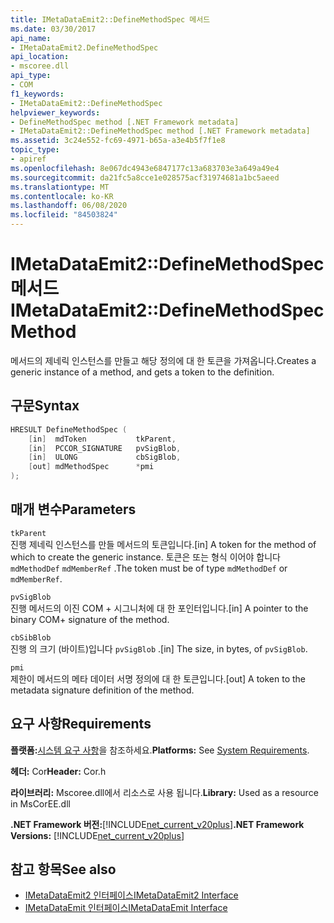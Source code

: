 ```yaml
---
title: IMetaDataEmit2::DefineMethodSpec 메서드
ms.date: 03/30/2017
api_name:
- IMetaDataEmit2.DefineMethodSpec
api_location:
- mscoree.dll
api_type:
- COM
f1_keywords:
- IMetaDataEmit2::DefineMethodSpec
helpviewer_keywords:
- DefineMethodSpec method [.NET Framework metadata]
- IMetaDataEmit2::DefineMethodSpec method [.NET Framework metadata]
ms.assetid: 3c24e552-fc69-4971-b65a-a3e4b5f7f1e8
topic_type:
- apiref
ms.openlocfilehash: 8e067dc4943e6847177c13a683703e3a649a49e4
ms.sourcegitcommit: da21fc5a8cce1e028575acf31974681a1bc5aeed
ms.translationtype: MT
ms.contentlocale: ko-KR
ms.lasthandoff: 06/08/2020
ms.locfileid: "84503824"
---
```

# <a name="imetadataemit2definemethodspec-method"></a><span data-ttu-id="bf8fd-102">IMetaDataEmit2::DefineMethodSpec 메서드</span><span class="sxs-lookup"><span data-stu-id="bf8fd-102">IMetaDataEmit2::DefineMethodSpec Method</span></span>
<span data-ttu-id="bf8fd-103">메서드의 제네릭 인스턴스를 만들고 해당 정의에 대 한 토큰을 가져옵니다.</span><span class="sxs-lookup"><span data-stu-id="bf8fd-103">Creates a generic instance of a method, and gets a token to the definition.</span></span>  
  
## <a name="syntax"></a><span data-ttu-id="bf8fd-104">구문</span><span class="sxs-lookup"><span data-stu-id="bf8fd-104">Syntax</span></span>  
  
```cpp  
HRESULT DefineMethodSpec (  
    [in]  mdToken           tkParent,
    [in]  PCCOR_SIGNATURE   pvSigBlob,
    [in]  ULONG             cbSigBlob,
    [out] mdMethodSpec      *pmi  
);  
```  
  
## <a name="parameters"></a><span data-ttu-id="bf8fd-105">매개 변수</span><span class="sxs-lookup"><span data-stu-id="bf8fd-105">Parameters</span></span>  
 `tkParent`  
 <span data-ttu-id="bf8fd-106">진행 제네릭 인스턴스를 만들 메서드의 토큰입니다.</span><span class="sxs-lookup"><span data-stu-id="bf8fd-106">[in] A token for the method of which to create the generic instance.</span></span> <span data-ttu-id="bf8fd-107">토큰은 또는 형식 이어야 합니다 `mdMethodDef` `mdMemberRef` .</span><span class="sxs-lookup"><span data-stu-id="bf8fd-107">The token must be of type `mdMethodDef` or `mdMemberRef`.</span></span>  
  
 `pvSigBlob`  
 <span data-ttu-id="bf8fd-108">진행 메서드의 이진 COM + 시그니처에 대 한 포인터입니다.</span><span class="sxs-lookup"><span data-stu-id="bf8fd-108">[in] A pointer to the binary COM+ signature of the method.</span></span>  
  
 `cbSibBlob`  
 <span data-ttu-id="bf8fd-109">진행 의 크기 (바이트)입니다 `pvSigBlob` .</span><span class="sxs-lookup"><span data-stu-id="bf8fd-109">[in] The size, in bytes, of `pvSigBlob`.</span></span>  
  
 `pmi`  
 <span data-ttu-id="bf8fd-110">제한이 메서드의 메타 데이터 서명 정의에 대 한 토큰입니다.</span><span class="sxs-lookup"><span data-stu-id="bf8fd-110">[out] A token to the metadata signature definition of the method.</span></span>  
  
## <a name="requirements"></a><span data-ttu-id="bf8fd-111">요구 사항</span><span class="sxs-lookup"><span data-stu-id="bf8fd-111">Requirements</span></span>  
 <span data-ttu-id="bf8fd-112">**플랫폼:**[시스템 요구 사항](../../get-started/system-requirements.md)을 참조하세요.</span><span class="sxs-lookup"><span data-stu-id="bf8fd-112">**Platforms:** See [System Requirements](../../get-started/system-requirements.md).</span></span>  
  
 <span data-ttu-id="bf8fd-113">**헤더:** Cor</span><span class="sxs-lookup"><span data-stu-id="bf8fd-113">**Header:** Cor.h</span></span>  
  
 <span data-ttu-id="bf8fd-114">**라이브러리:** Mscoree.dll에서 리소스로 사용 됩니다.</span><span class="sxs-lookup"><span data-stu-id="bf8fd-114">**Library:** Used as a resource in MsCorEE.dll</span></span>  
  
 <span data-ttu-id="bf8fd-115">**.NET Framework 버전:**[!INCLUDE[net_current_v20plus](../../../../includes/net-current-v20plus-md.md)]</span><span class="sxs-lookup"><span data-stu-id="bf8fd-115">**.NET Framework Versions:** [!INCLUDE[net_current_v20plus](../../../../includes/net-current-v20plus-md.md)]</span></span>  
  
## <a name="see-also"></a><span data-ttu-id="bf8fd-116">참고 항목</span><span class="sxs-lookup"><span data-stu-id="bf8fd-116">See also</span></span>

- [<span data-ttu-id="bf8fd-117">IMetaDataEmit2 인터페이스</span><span class="sxs-lookup"><span data-stu-id="bf8fd-117">IMetaDataEmit2 Interface</span></span>](imetadataemit2-interface.md)
- [<span data-ttu-id="bf8fd-118">IMetaDataEmit 인터페이스</span><span class="sxs-lookup"><span data-stu-id="bf8fd-118">IMetaDataEmit Interface</span></span>](imetadataemit-interface.md)
